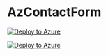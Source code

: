 # AzContactForm

[![Deploy to Azure](https://azuredeploy.net/deploybutton.svg)](https://azuredeploy.net/)


[![Deploy to Azure](https://azuredeploy.net/deploybutton.svg)](https://deploy.azure.com/?repository=https://github.com/tmutton/AzContactForm?ptmpl=https://raw.githubusercontent.com/tmutton/AzContactForm/master/AzContactForm.ResourceGroup/azuredeploy.json)